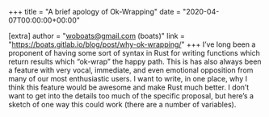 +++
title = "A brief apology of Ok-Wrapping"
date = "2020-04-07T00:00:00+00:00"

[extra]
author = "woboats@gmail.com (boats)"
link = "https://boats.gitlab.io/blog/post/why-ok-wrapping/"
+++
I&rsquo;ve long been a proponent of having some sort of syntax in Rust for writing functions which return results which &ldquo;ok-wrap&rdquo; the happy path. This is has also always been a feature with very vocal, immediate, and even emotional opposition from many of our most enthusiastic users. I want to write, in one place, why I think this feature would be awesome and make Rust much better.
I don&rsquo;t want to get into the details too much of the specific proposal, but here&rsquo;s a sketch of one way this could work (there are a number of variables).